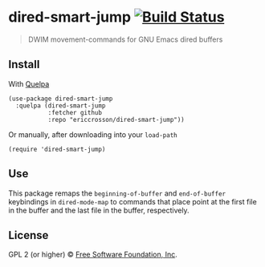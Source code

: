 # dired-smart-jump [![Build Status](https://travis-ci.org/EricCrosson/dired-smart-jump.svg?branch=master)](https://travis-ci.org/EricCrosson/dired-smart-jump)

> DWIM movement-commands for GNU Emacs dired buffers

## Install

With [Quelpa](https://framagit.org/steckerhalter/quelpa)

``` {.sourceCode .lisp}
(use-package dired-smart-jump
  :quelpa (dired-smart-jump
           :fetcher github
           :repo "ericcrosson/dired-smart-jump"))
```

Or manually, after downloading into your `load-path`

``` {.sourceCode .lisp}
(require 'dired-smart-jump)
```

## Use

This package remaps the `beginning-of-buffer` and `end-of-buffer`
keybindings in `dired-mode-map` to commands that place point at the
first file in the buffer and the last file in the buffer,
respectively.

## License

GPL 2 (or higher) © [Free Software Foundation, Inc](http://www.fsf.org/about).
